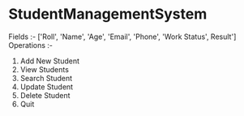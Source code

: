 # StudentManagementSystem


Fields :- ['Roll', 'Name', 'Age', 'Email', 'Phone', 'Work Status', Result']
Operations :- 
1. Add New Student
2. View Students
3. Search Student
4. Update Student
5. Delete Student
6. Quit
